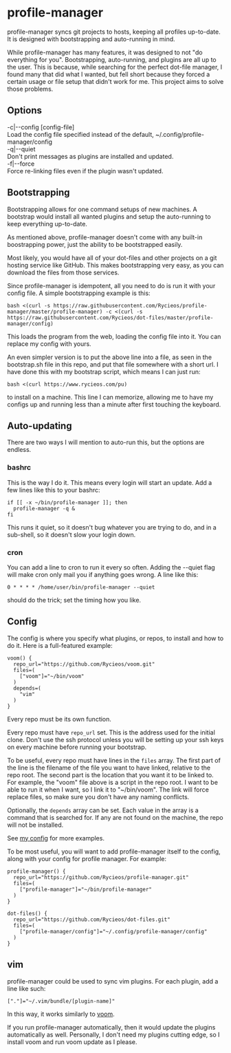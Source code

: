 # profile-manager

profile-manager syncs git projects to hosts, keeping all profiles
up-to-date. It is designed with bootstrapping and auto-running in mind.

While profile-manager has many features, it was designed to not "do everything
for you". Bootstrapping, auto-running, and plugins are all up to the user. This
is because, while searching for the perfect dot-file manager, I found many that
did what I wanted, but fell short because they forced a certain usage or file
setup that didn't work for me. This project aims to solve those problems.

## Options
 -c|--config [config-file]  
    Load the config file specified instead of the default,
    ~/.config/profile-manager/config  
 -q|--quiet  
    Don't print messages as plugins are installed and updated.  
 -f|--force  
    Force re-linking files even if the plugin wasn't updated.  

## Bootstrapping

Bootstrapping allows for one command setups of new machines. A bootstrap would
install all wanted plugins and setup the auto-running to keep everything
up-to-date.

As mentioned above, profile-manager doesn't come with any built-in boostrapping
power, just the ability to be bootstrapped easily.

Most likely, you would have all of your dot-files and other projects on a git
hosting service like GitHub. This makes bootstrapping very easy, as you can
download the files from those services.

Since profile-manager is idempotent, all you need to do is run it with your
config file. A simple bootstrapping example is this:
```
bash <(curl -s https://raw.githubusercontent.com/Rycieos/profile-manager/master/profile-manager) -c <(curl -s https://raw.githubusercontent.com/Rycieos/dot-files/master/profile-manager/config)
```
This loads the program from the web, loading the config file into it. You can
replace my config with yours.

An even simpler version is to put the above line into a file, as seen in the
bootstrap.sh file in this repo, and put that file somewhere with a short url.
I have done this with my bootstrap script, which means I can just run:
```
bash <(curl https://www.rycieos.com/pu)
```
to install on a machine. This line I can memorize, allowing me to have my
configs up and running less than a minute after first touching the keyboard.

## Auto-updating

There are two ways I will mention to auto-run this, but the options are
endless.

### bashrc
This is the way I do it. This means every login will start an update.
Add a few lines like this to your bashrc:
```
if [[ -x ~/bin/profile-manager ]]; then
  profile-manager -q &
fi
```
This runs it quiet, so it doesn't bug whatever you are trying to do, and in a
sub-shell, so it doesn't slow your login down.

### cron
You can add a line to cron to run it every so often. Adding the --quiet flag
will make cron only mail you if anything goes wrong. A line like this:
```
0 * * * * /home/user/bin/profile-manager --quiet
```
should do the trick; set the timing how you like.

## Config

The config is where you specify what plugins, or repos, to install and how to
do it. Here is a full-featured example:
```
voom() {
  repo_url="https://github.com/Rycieos/voom.git"
  files=(
    ["voom"]="~/bin/voom"
  )
  depends=(
    "vim"
  )
}
```

Every repo must be its own function.

Every repo must have `repo_url` set. This is the address used for the initial
clone. Don't use the ssh protocol unless you will be setting up your ssh keys
on every machine before running your bootstrap.

To be useful, every repo must have lines in the `files` array. The first part
of the line is the filename of the file you want to have linked, relative to
the repo root. The second part is the location that you want it to be linked
to. For example, the "voom" file above is a script in the repo root. I want to
be able to run it when I want, so I link it to "~/bin/voom". The link will
force replace files, so make sure you don't have any naming conflicts.

Optionally, the `depends` array can be set. Each value in the array is a
command that is searched for. If any are not found on the machine, the repo
will not be installed.

See [my config](https://github.com/Rycieos/dot-files/blob/master/profile-manager/config) for more examples.

To be most useful, you will want to add profile-manager itself to the config,
along with your config for profile manager. For example:
```
profile-manager() {
  repo_url="https://github.com/Rycieos/profile-manager.git"
  files=(
    ["profile-manager"]="~/bin/profile-manager"
  )
}

dot-files() {
  repo_url="https://github.com/Rycieos/dot-files.git"
  files=(
    ["profile-manager/config"]="~/.config/profile-manager/config"
  )
}
```

## vim

profile-manager could be used to sync vim plugins. For each plugin, add a line
like such:
```
["."]="~/.vim/bundle/[plugin-name]"
```
In this way, it works similarly to [voom](https://github.com/airblade/voom).

If you run profile-manager automatically, then it would update the plugins
automatically as well. Personally, I don't need my plugins cutting edge, so I
install voom and run voom update as I please.

